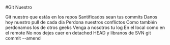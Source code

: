 ﻿#Git Nuestro

Git nuestro que estás en los repos
Santificados sean tus commits
Danos hoy nuestro pull de cada día
Perdona nuestros conflictos
Como también perdonamos los de otros geeks
Venga a nosotros tu log
En el local como en el remote
No nos dejes caer en detached HEAD
y líbranos de SVN
git commit --amend